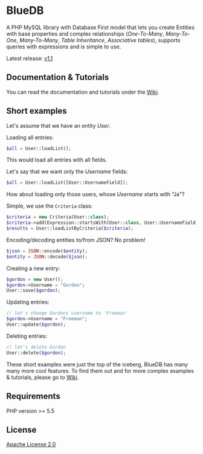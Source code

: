 # BlueDB

A PHP MySQL library with Database First model that lets you create Entities with base properties and complex relationships (*One-To-Many*, *Many-To-One*, *Many-To-Many*, *Table Inheritance*, *Associative tables*), supports queries with expressions and is simple to use.

Latest release: [v1.1](https://github.com/GregaMohorko/bluedb/releases/latest)

## Documentation & Tutorials

You can read the documentation and tutorials under the [Wiki](https://github.com/GregaMohorko/bluedb/wiki).

## Short examples

Let's assume that we have an entity *User*.

Loading all entries:
```PHP
$all = User::loadList();
```
This would load all entries with all fields.

Let's say that we want only the *Username* fields:
```PHP
$all = User::loadList([User::UsernameField]);
```

How about loading only those users, whose *Username* starts with "Ja"?

Simple, we use the `Criteria` class:
```PHP
$criteria = new Criteria(User::class);
$criteria->add(Expression::startsWith(User::class, User::UsernameField, "Ja"));
$results = User::loadListByCriteria($criteria);
```

Encoding/decoding entities to/from JSON? No problem!
```PHP
$json = JSON::encode($entity);
$entity = JSON::decode($json);
```

Creating a new entry:
```PHP
$gordon = new User();
$gordon->Username = "Gordon";
User::save($gordon);
```

Updating entries:
```PHP
// let's change Gordons username to 'Freeman'
$gordon->Username = "Freeman";
User::update($gordon);
```

Deleting entries:
```PHP
// let's delete Gordon
User::delete($gordon);
```

These short examples were just the top of the iceberg, BlueDB has many many more cool features. To find them out and for more complex examples & tutorials, please go to [Wiki](https://github.com/GregaMohorko/bluedb/wiki).

## Requirements

PHP version >= 5.5

## License

[Apache License 2.0](./LICENSE)
